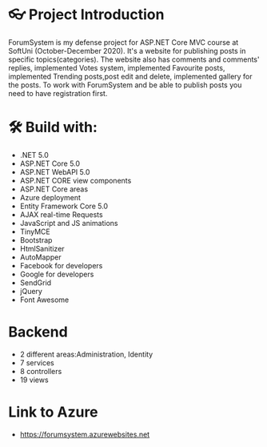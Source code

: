 # 👓 Project Introduction

ForumSystem  is my defense project for ASP.NET Core MVC course at SoftUni (October-December 2020). It's a website for publishing posts in specific topics(categories).
The website also has comments and comments' replies, implemented Votes system, implemented Favourite posts, implemented Trending posts,post edit and delete, implemented gallery for the posts.
To work with ForumSystem and be able to publish posts you need to have registration first.

# 🛠 Build with:

- .NET 5.0
- ASP.NET Core 5.0
- ASP.NET WebAPI 5.0
- ASP.NET CORE view components
- ASP.NET Core areas
- Azure deployment
- Entity Framework Core 5.0
- AJAX real-time Requests
- JavaScript and JS animations
- TinyMCE
- Bootstrap
- HtmlSanitizer
- AutoMapper
- Facebook for developers
- Google for developers
- SendGrid
- jQuery
- Font Awesome

# Backend

- 2 different areas:Administration, Identity
- 7 services
- 8 controllers
- 19 views

# Link to Azure
- https://forumsystem.azurewebsites.net
